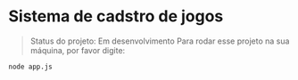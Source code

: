 <h1>Sistema de cadstro de jogos</h1>

> Status do projeto: Em desenvolvimento
Para rodar esse projeto na sua máquina, por favor digite:

```
node app.js
```

